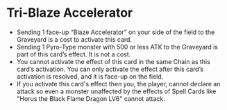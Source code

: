 # Tri-Blaze Accelerator

*   Sending 1 face-up “Blaze Accelerator” on your side of the field to the Graveyard is a cost to activate this card.
*   Sending 1 Pyro-Type monster with 500 or less ATK to the Graveyard is part of this card’s effect. It is not a cost.
*   You cannot activate the effect of this card in the same Chain as this card’s activation. You can only activate the effect after this card’s activation is resolved, and it is face-up on the field.
*   If you activate this card's effect then you, the player, cannot declare an attack so even a monster unaffected by the effects of Spell Cards like "Horus the Black Flame Dragon LV6" cannot attack.
